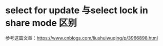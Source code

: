 # select for update 与select lock in share mode 区别

参考这篇文章：https://www.cnblogs.com/liushuiwuqing/p/3966898.html